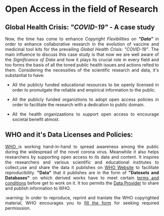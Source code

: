 # Open Access in the field of Research
## Global Health Crisis: *"COVID-19"* - A case study
<p align="justify">
  Now, the time has come to enhance <i>Copyright Flexibilities on <b>"Data"</b></i> in order to enhance collaborative research in the evolution of vaccine and medicinal tool kits for the prevailing <i>Global Health Crisis: "COVID-19"</i>. The main influence to discuss this case study is that now we are well aware of the <i>Significance of Data</i> and how it plays its crucial role in every field and too forms the basis of all the toned public health issues and actions relted to them.
  Considering the necessities of the scientific research and data, it's substantial to have:
</p>

* <p align="justify"> All the publicly funded educational resources to be openly licensed in order to promulgate the reliable and empirical information to the public. </p>

* <p align="justify">All the publicly funded organiztions to adopt open access policies in order to facilitate the research with a dedication to public domain. </p>

* <p align="justify">All the health organizaations to support open access to encourage societal benefit atmost. </p>

## WHO and it's Data Licenses and Policies:
<p align="justify">
  <a href="https://www.who.int/about/who-we-are/publishing-policies/copyright"> WHO </a> is working hand-in-hand to spread awareness among the public during the widespread of the novel corona virus. Meanwhile it also helps researchers by supporting open access to its data and content. It inspires the researchers and various scientific and educational institutes to collect,use and share the data it publishes on <a href="www.who.init">WHO Website</a> to facilitate reproducibility. <b>"Data"</b> that it publishes are in the form of <b>"Datesets and Databases"</b> on which derived works have to meet certain <a href="https://www.who.int/about/who-we-are/publishing-policies/data-policy/terms-and-conditions">terms and conditions</a> before get to work on it. It too permits the <a href="https://www.who.int/about/who-we-are/publishing-policies/data-policy/text-for-inclusion-in-data-collection-forms">Data Provider</a> to share and publish information to WHO.
  </p>
  <p align="justify"> 
:warning: In order to reproduce, reprint and tranlate the WHO copyrighted material, WHO encourages you to <a href="https://www.who.int/about/who-we-are/publishing-policies/permissions">fill the form</a> for seeking required permisssion.
  </p>
